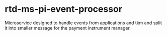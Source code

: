 # rtd-ms-pi-event-processor
Microservice designed to handle events from applications and tkm and split it into smaller message for the payment instrument manager.


